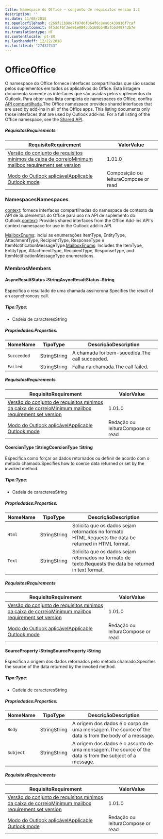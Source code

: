 ```yaml
---
title: Namespace do Office – conjunto de requisitos versão 1.3
description: ''
ms.date: 11/08/2018
ms.openlocfilehash: c269f21b98e7f87d6f064f6c8ea0c439916f7caf
ms.sourcegitcommit: 6f53df6f3ee91e084cd5160bb48afbbd49743b7e
ms.translationtype: HT
ms.contentlocale: pt-BR
ms.lasthandoff: 12/22/2018
ms.locfileid: "27432743"
---
```

# <a name="office"></a><span data-ttu-id="7b874-102">Office</span><span class="sxs-lookup"><span data-stu-id="7b874-102">Office</span></span>

<span data-ttu-id="7b874-p101">O namespace do Office fornece interfaces compartilhadas que são usadas pelos suplementos em todos os aplicativos do Office. Esta listagem documenta somente as interfaces que são usadas pelos suplementos do Outlook. Para obter uma lista completa de namespaces do Office, confira [API compartilhada](/javascript/api/office).</span><span class="sxs-lookup"><span data-stu-id="7b874-p101">The Office namespace provides shared interfaces that are used by add-ins in all of the Office apps. This listing documents only those interfaces that are used by Outlook add-ins. For a full listing of the Office namespace, see the [Shared API](/javascript/api/office).</span></span>

##### <a name="requirements"></a><span data-ttu-id="7b874-105">Requisitos</span><span class="sxs-lookup"><span data-stu-id="7b874-105">Requirements</span></span>

|<span data-ttu-id="7b874-106">Requisito</span><span class="sxs-lookup"><span data-stu-id="7b874-106">Requirement</span></span>| <span data-ttu-id="7b874-107">Valor</span><span class="sxs-lookup"><span data-stu-id="7b874-107">Value</span></span>|
|---|---|
|[<span data-ttu-id="7b874-108">Versão do conjunto de requisitos mínimos da caixa de correio</span><span class="sxs-lookup"><span data-stu-id="7b874-108">Minimum mailbox requirement set version</span></span>](/office/dev/add-ins/reference/requirement-sets/outlook-api-requirement-sets)| <span data-ttu-id="7b874-109">1.0</span><span class="sxs-lookup"><span data-stu-id="7b874-109">1.0</span></span>|
|[<span data-ttu-id="7b874-110">Modo do Outlook aplicável</span><span class="sxs-lookup"><span data-stu-id="7b874-110">Applicable Outlook mode</span></span>](https://docs.microsoft.com/outlook/add-ins/#extension-points)| <span data-ttu-id="7b874-111">Composição ou leitura</span><span class="sxs-lookup"><span data-stu-id="7b874-111">Compose or read</span></span>|

### <a name="namespaces"></a><span data-ttu-id="7b874-112">Namespaces</span><span class="sxs-lookup"><span data-stu-id="7b874-112">Namespaces</span></span>

<span data-ttu-id="7b874-113">[context](office.context.md): fornece interfaces compartilhadas do namespace de contexto da API de Suplementos do Office para uso na API de suplemento do Outlook.</span><span class="sxs-lookup"><span data-stu-id="7b874-113">[context](office.context.md): Provides shared interfaces from the Office Add-ins API's context namespace for use in the Outlook add-in API.</span></span>

<span data-ttu-id="7b874-114">[MailboxEnums](/javascript/api/outlook/office.mailboxenums.attachmenttype): inclui as enumerações ItemType, EntityType, AttachmentType, RecipientType, ResponseType e ItemNotificationMessageType.</span><span class="sxs-lookup"><span data-stu-id="7b874-114">[MailboxEnums](/javascript/api/outlook/office.mailboxenums.attachmenttype): Includes the ItemType, EntityType, AttachmentType, RecipientType, ResponseType, and ItemNotificationMessageType enumerations.</span></span>

### <a name="members"></a><span data-ttu-id="7b874-115">Membros</span><span class="sxs-lookup"><span data-stu-id="7b874-115">Members</span></span>

####  <a name="asyncresultstatus-string"></a><span data-ttu-id="7b874-116">AsyncResultStatus :String</span><span class="sxs-lookup"><span data-stu-id="7b874-116">AsyncResultStatus :String</span></span>

<span data-ttu-id="7b874-117">Especifica o resultado de uma chamada assíncrona.</span><span class="sxs-lookup"><span data-stu-id="7b874-117">Specifies the result of an asynchronous call.</span></span>

##### <a name="type"></a><span data-ttu-id="7b874-118">Tipo:</span><span class="sxs-lookup"><span data-stu-id="7b874-118">Type:</span></span>

*   <span data-ttu-id="7b874-119">Cadeia de caracteres</span><span class="sxs-lookup"><span data-stu-id="7b874-119">String</span></span>

##### <a name="properties"></a><span data-ttu-id="7b874-120">Propriedades:</span><span class="sxs-lookup"><span data-stu-id="7b874-120">Properties:</span></span>

|<span data-ttu-id="7b874-121">Nome</span><span class="sxs-lookup"><span data-stu-id="7b874-121">Name</span></span>| <span data-ttu-id="7b874-122">Tipo</span><span class="sxs-lookup"><span data-stu-id="7b874-122">Type</span></span>| <span data-ttu-id="7b874-123">Descrição</span><span class="sxs-lookup"><span data-stu-id="7b874-123">Description</span></span>|
|---|---|---|
|`Succeeded`| <span data-ttu-id="7b874-124">String</span><span class="sxs-lookup"><span data-stu-id="7b874-124">String</span></span>|<span data-ttu-id="7b874-125">A chamada foi bem-sucedida.</span><span class="sxs-lookup"><span data-stu-id="7b874-125">The call succeeded.</span></span>|
|`Failed`| <span data-ttu-id="7b874-126">String</span><span class="sxs-lookup"><span data-stu-id="7b874-126">String</span></span>|<span data-ttu-id="7b874-127">Falha na chamada.</span><span class="sxs-lookup"><span data-stu-id="7b874-127">The call failed.</span></span>|

##### <a name="requirements"></a><span data-ttu-id="7b874-128">Requisitos</span><span class="sxs-lookup"><span data-stu-id="7b874-128">Requirements</span></span>

|<span data-ttu-id="7b874-129">Requisito</span><span class="sxs-lookup"><span data-stu-id="7b874-129">Requirement</span></span>| <span data-ttu-id="7b874-130">Valor</span><span class="sxs-lookup"><span data-stu-id="7b874-130">Value</span></span>|
|---|---|
|[<span data-ttu-id="7b874-131">Versão do conjunto de requisitos mínimos da caixa de correio</span><span class="sxs-lookup"><span data-stu-id="7b874-131">Minimum mailbox requirement set version</span></span>](/office/dev/add-ins/reference/requirement-sets/outlook-api-requirement-sets)| <span data-ttu-id="7b874-132">1.0</span><span class="sxs-lookup"><span data-stu-id="7b874-132">1.0</span></span>|
|[<span data-ttu-id="7b874-133">Modo do Outlook aplicável</span><span class="sxs-lookup"><span data-stu-id="7b874-133">Applicable Outlook mode</span></span>](https://docs.microsoft.com/outlook/add-ins/#extension-points)| <span data-ttu-id="7b874-134">Redação ou leitura</span><span class="sxs-lookup"><span data-stu-id="7b874-134">Compose or read</span></span>|
####  <a name="coerciontype-string"></a><span data-ttu-id="7b874-135">CoercionType :String</span><span class="sxs-lookup"><span data-stu-id="7b874-135">CoercionType :String</span></span>

<span data-ttu-id="7b874-136">Especifica como forçar os dados retornados ou definir de acordo com o método chamado.</span><span class="sxs-lookup"><span data-stu-id="7b874-136">Specifies how to coerce data returned or set by the invoked method.</span></span>

##### <a name="type"></a><span data-ttu-id="7b874-137">Tipo:</span><span class="sxs-lookup"><span data-stu-id="7b874-137">Type:</span></span>

*   <span data-ttu-id="7b874-138">Cadeia de caracteres</span><span class="sxs-lookup"><span data-stu-id="7b874-138">String</span></span>

##### <a name="properties"></a><span data-ttu-id="7b874-139">Propriedades:</span><span class="sxs-lookup"><span data-stu-id="7b874-139">Properties:</span></span>

|<span data-ttu-id="7b874-140">Nome</span><span class="sxs-lookup"><span data-stu-id="7b874-140">Name</span></span>| <span data-ttu-id="7b874-141">Tipo</span><span class="sxs-lookup"><span data-stu-id="7b874-141">Type</span></span>| <span data-ttu-id="7b874-142">Descrição</span><span class="sxs-lookup"><span data-stu-id="7b874-142">Description</span></span>|
|---|---|---|
|`Html`| <span data-ttu-id="7b874-143">String</span><span class="sxs-lookup"><span data-stu-id="7b874-143">String</span></span>|<span data-ttu-id="7b874-144">Solicita que os dados sejam retornados no formato HTML.</span><span class="sxs-lookup"><span data-stu-id="7b874-144">Requests the data be returned in HTML format.</span></span>|
|`Text`| <span data-ttu-id="7b874-145">String</span><span class="sxs-lookup"><span data-stu-id="7b874-145">String</span></span>|<span data-ttu-id="7b874-146">Solicita que os dados sejam retornados no formato de texto.</span><span class="sxs-lookup"><span data-stu-id="7b874-146">Requests the data be returned in text format.</span></span>|

##### <a name="requirements"></a><span data-ttu-id="7b874-147">Requisitos</span><span class="sxs-lookup"><span data-stu-id="7b874-147">Requirements</span></span>

|<span data-ttu-id="7b874-148">Requisito</span><span class="sxs-lookup"><span data-stu-id="7b874-148">Requirement</span></span>| <span data-ttu-id="7b874-149">Valor</span><span class="sxs-lookup"><span data-stu-id="7b874-149">Value</span></span>|
|---|---|
|[<span data-ttu-id="7b874-150">Versão do conjunto de requisitos mínimos da caixa de correio</span><span class="sxs-lookup"><span data-stu-id="7b874-150">Minimum mailbox requirement set version</span></span>](/office/dev/add-ins/reference/requirement-sets/outlook-api-requirement-sets)| <span data-ttu-id="7b874-151">1.0</span><span class="sxs-lookup"><span data-stu-id="7b874-151">1.0</span></span>|
|[<span data-ttu-id="7b874-152">Modo do Outlook aplicável</span><span class="sxs-lookup"><span data-stu-id="7b874-152">Applicable Outlook mode</span></span>](https://docs.microsoft.com/outlook/add-ins/#extension-points)| <span data-ttu-id="7b874-153">Redação ou leitura</span><span class="sxs-lookup"><span data-stu-id="7b874-153">Compose or read</span></span>|
####  <a name="sourceproperty-string"></a><span data-ttu-id="7b874-154">SourceProperty :String</span><span class="sxs-lookup"><span data-stu-id="7b874-154">SourceProperty :String</span></span>

<span data-ttu-id="7b874-155">Especifica a origem dos dados retornados pelo método chamado.</span><span class="sxs-lookup"><span data-stu-id="7b874-155">Specifies the source of the data returned by the invoked method.</span></span>

##### <a name="type"></a><span data-ttu-id="7b874-156">Tipo:</span><span class="sxs-lookup"><span data-stu-id="7b874-156">Type:</span></span>

*   <span data-ttu-id="7b874-157">Cadeia de caracteres</span><span class="sxs-lookup"><span data-stu-id="7b874-157">String</span></span>

##### <a name="properties"></a><span data-ttu-id="7b874-158">Propriedades:</span><span class="sxs-lookup"><span data-stu-id="7b874-158">Properties:</span></span>

|<span data-ttu-id="7b874-159">Nome</span><span class="sxs-lookup"><span data-stu-id="7b874-159">Name</span></span>| <span data-ttu-id="7b874-160">Tipo</span><span class="sxs-lookup"><span data-stu-id="7b874-160">Type</span></span>| <span data-ttu-id="7b874-161">Descrição</span><span class="sxs-lookup"><span data-stu-id="7b874-161">Description</span></span>|
|---|---|---|
|`Body`| <span data-ttu-id="7b874-162">String</span><span class="sxs-lookup"><span data-stu-id="7b874-162">String</span></span>|<span data-ttu-id="7b874-163">A origem dos dados é o corpo de uma mensagem.</span><span class="sxs-lookup"><span data-stu-id="7b874-163">The source of the data is from the body of a message.</span></span>|
|`Subject`| <span data-ttu-id="7b874-164">String</span><span class="sxs-lookup"><span data-stu-id="7b874-164">String</span></span>|<span data-ttu-id="7b874-165">A origem dos dados é o assunto de uma mensagem.</span><span class="sxs-lookup"><span data-stu-id="7b874-165">The source of the data is from the subject of a message.</span></span>|

##### <a name="requirements"></a><span data-ttu-id="7b874-166">Requisitos</span><span class="sxs-lookup"><span data-stu-id="7b874-166">Requirements</span></span>

|<span data-ttu-id="7b874-167">Requisito</span><span class="sxs-lookup"><span data-stu-id="7b874-167">Requirement</span></span>| <span data-ttu-id="7b874-168">Valor</span><span class="sxs-lookup"><span data-stu-id="7b874-168">Value</span></span>|
|---|---|
|[<span data-ttu-id="7b874-169">Versão do conjunto de requisitos mínimos da caixa de correio</span><span class="sxs-lookup"><span data-stu-id="7b874-169">Minimum mailbox requirement set version</span></span>](/office/dev/add-ins/reference/requirement-sets/outlook-api-requirement-sets)| <span data-ttu-id="7b874-170">1.0</span><span class="sxs-lookup"><span data-stu-id="7b874-170">1.0</span></span>|
|[<span data-ttu-id="7b874-171">Modo do Outlook aplicável</span><span class="sxs-lookup"><span data-stu-id="7b874-171">Applicable Outlook mode</span></span>](https://docs.microsoft.com/outlook/add-ins/#extension-points)| <span data-ttu-id="7b874-172">Redação ou leitura</span><span class="sxs-lookup"><span data-stu-id="7b874-172">Compose or read</span></span>|